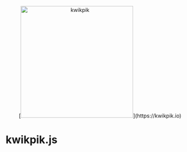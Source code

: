 <p align="center">[<img src="https://drive.google.com/uc?id=1RKi_LSKqBJfFQWKt_A8TC8BSono2dLhx&export=view" width="300" height="300" alt="kwikpik" />](https://kwikpik.io)</p>


kwikpik.js
===============================================================